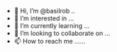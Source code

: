 - 👋 Hi, I’m @basilrob ..
- 👀 I’m interested in ...
- 🌱 I’m currently learning ...
- 💞️ I’m looking to collaborate on ...
- 📫 How to reach me ......

<!---
basilrob/basilrob is a ✨ special ✨ repository because its `README.md` (this file) appears on your GitHub profile.
You can click the Preview link to take a look at your changes.
--->
